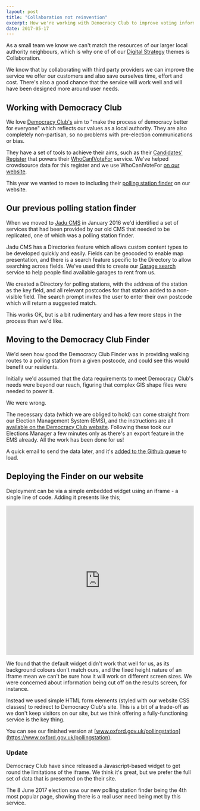 ```yaml
---
layout: post
title: "Collaboration not reinvention"
excerpt: How we're working with Democracy Club to improve voting information for our residents
date: 2017-05-17
---
```


As a small team we know we can't match the resources of our larger local authority neighbours, which is why one of of our [Digital Strategy](http://digital.oxford.gov.uk/strategy/) themes is Collaboration.

We know that by collaborating with third party providers we can improve the service we offer our customers and also save ourselves time, effort and cost. There's also a good chance that the service will work well and will have been designed more around user needs.

## Working with Democracy Club
We love [Democracy Club's](https://democracyclub.org.uk) aim to "make the process of democracy better for everyone" which reflects our values as a local authority. They are also completely non-partisan, so no problems with pre-election communications or bias.

They have a set of tools to achieve their aims, such as their [Candidates' Register](https://candidates.democracyclub.org.uk/) that powers their [WhoCanIVoteFor](https://whocanivotefor.co.uk/) service. We've helped crowdsource data for this register and we use WhoCanIVoteFor [on our website](https://www.oxford.gov.uk/info/20046/elections_and_voting/1178/general_election_-_8_june_2017).

This year we wanted to move to including their [polling station finder](http://pollingstations.democracyclub.org.uk/) on our website.

## Our previous polling station finder
When we moved to [Jadu CMS](https://www.jadu.net/content-management-system) in January 2016 we'd identified a set of services that had been provided by our old CMS that needed to be replicated, one of which was a polling station finder.

Jadu CMS has a Directories feature which allows custom content types to be developed quickly and easily. Fields can be geocoded to enable map presentation, and there is a search feature specific to the Directory to allow searching across fields. We've used this to create our [Garage search](https://www.oxford.gov.uk/garagesearch) service to help people find available garages to rent from us.

We created a Directory for polling stations, with the address of the station as the key field, and all relevant postcodes for that station added to a non-visible field. The search prompt invites the user to enter their own postcode which will return a suggested match.

This works OK, but is a bit rudimentary and has a few more steps in the process than we'd like.

## Moving to the Democracy Club Finder
We'd seen how good the Democracy Club Finder was in providing walking routes to a polling station from a given postcode, and could see this would benefit our residents.

Initially we'd assumed that the data requirements to meet Democracy Club's needs were beyond our reach, figuring that complex GIS shape files were needed to power it.

We were wrong.

The necessary data (which we are obliged to hold) can come straight from our Election Management System (EMS), and the instructions are all [available on the Democracy Club website](https://democracyclub.org.uk/projects/polling-stations/upload/). Following these took our Elections Manager a few minutes only as there's an export feature in the EMS already. All the work has been done for us!

A quick email to send the data later, and it's [added to the Github queue](https://github.com/DemocracyClub/UK-Polling-Stations/issues/841) to load.

## Deploying the Finder on our website
Deployment can be via a simple embedded widget using an iframe - a single line of code. Adding it presents like this;

<iframe src="https://wheredoivote.co.uk/embed/"
    style="width:100%; height:400px"
    frameborder="0"
    scrolling="no"></iframe>

We found that the default widget didn't work that well for us, as its background colours don't match ours, and the fixed height nature of an iframe mean we can't be sure how it will work on different screen sizes. We were concerned about information being cut off on the results screen, for instance.

Instead we used simple HTML form elements (styled with our website CSS classes) to redirect to Democracy Club's site. This is a bit of a trade-off as we don't keep visitors on our site, but we think offering a fully-functioning service is the key thing.

You can see our finished version at [www.oxford.gov.uk/pollingstation](https://www.oxford.gov.uk/pollingstation).

### Update
Democracy Club have since released a Javascript-based widget to get round the limitations of the iframe. We think it's great, but we prefer the full set of data that is presented on the their site.

The 8 June 2017 election saw our new polling station finder being the 4th most popular page, showing there is a real user need being met by this service. 
